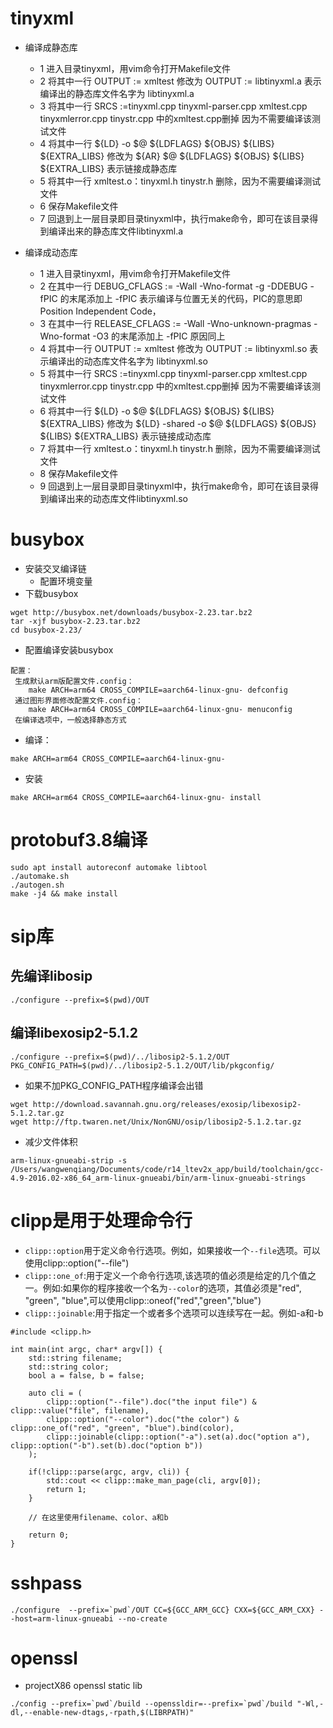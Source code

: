 # tinyxml

- 编译成静态库
  - 1 进入目录tinyxml，用vim命令打开Makefile文件
  - 2 将其中一行 OUTPUT := xmltest 修改为 OUTPUT := libtinyxml.a 表示编译出的静态库文件名字为 libtinyxml.a
  - 3 将其中一行 SRCS :=tinyxml.cpp tinyxml-parser.cpp xmltest.cpp tinyxmlerror.cpp tinystr.cpp
    中的xmltest.cpp删掉 因为不需要编译该测试文件
  - 4 将其中一行 ${LD} -o $@ ${LDFLAGS} ${OBJS} ${LIBS} ${EXTRA_LIBS} 修改为 ${AR} $@ ${LDFLAGS} ${OBJS}
    ${LIBS} ${EXTRA_LIBS} 表示链接成静态库
  - 5 将其中一行 xmltest.o：tinyxml.h tinystr.h 删除，因为不需要编译测试文件
  - 6 保存Makefile文件
  - 7 回退到上一层目录即目录tinyxml中，执行make命令，即可在该目录得到编译出来的静态库文件libtinyxml.a

- 编译成动态库
  - 1 进入目录tinyxml，用vim命令打开Makefile文件
  - 2 在其中一行 DEBUG_CFLAGS := -Wall -Wno-format -g -DDEBUG -fPIC 的末尾添加上 -fPIC 表示编译与位置无关的代码，PIC的意思即
    Position Independent Code，
  - 3 在其中一行 RELEASE_CFLAGS := -Wall -Wno-unknown-pragmas -Wno-format -O3 的末尾添加上 -fPIC 原因同上
  - 4 将其中一行 OUTPUT := xmltest 修改为 OUTPUT := libtinyxml.so 表示编译出的动态库文件名字为 libtinyxml.so
  - 5 将其中一行 SRCS :=tinyxml.cpp tinyxml-parser.cpp xmltest.cpp tinyxmlerror.cpp tinystr.cpp
    中的xmltest.cpp删掉 因为不需要编译该测试文件
  - 6 将其中一行 ${LD} -o $@ ${LDFLAGS} ${OBJS} ${LIBS} ${EXTRA_LIBS} 修改为 ${LD} -shared -o $@ ${LDFLAGS}
    ${OBJS} ${LIBS} ${EXTRA_LIBS} 表示链接成动态库
  - 7 将其中一行 xmltest.o：tinyxml.h tinystr.h 删除，因为不需要编译测试文件
  - 8 保存Makefile文件
  - 9 回退到上一层目录即目录tinyxml中，执行make命令，即可在该目录得到编译出来的动态库文件libtinyxml.so

# busybox

- 安装交叉编译链
  - 配置环境变量
- 下载busybox

```
wget http://busybox.net/downloads/busybox-2.23.tar.bz2
tar -xjf busybox-2.23.tar.bz2
cd busybox-2.23/
```

- 配置编译安装busybox

```
配置： 
 生成默认arm版配置文件.config：  
    make ARCH=arm64 CROSS_COMPILE=aarch64-linux-gnu- defconfig
 通过图形界面修改配置文件.config： 
    make ARCH=arm64 CROSS_COMPILE=aarch64-linux-gnu- menuconfig
 在编译选项中，一般选择静态方式
```

- 编译：

```
make ARCH=arm64 CROSS_COMPILE=aarch64-linux-gnu-
```

- 安装

```
make ARCH=arm64 CROSS_COMPILE=aarch64-linux-gnu- install
```

# protobuf3.8编译

```
sudo apt install autoreconf automake libtool
./automake.sh
./autogen.sh
make -j4 && make install
```

# sip库

## 先编译libosip

```
./configure --prefix=$(pwd)/OUT
```

## 编译libexosip2-5.1.2

```shell
./configure --prefix=$(pwd)/../libosip2-5.1.2/OUT PKG_CONFIG_PATH=$(pwd)/../libosip2-5.1.2/OUT/lib/pkgconfig/
```

- 如果不加PKG\_CONFIG\_PATH程序编译会出错

```
wget http://download.savannah.gnu.org/releases/exosip/libexosip2-5.1.2.tar.gz
wget http://ftp.twaren.net/Unix/NonGNU/osip/libosip2-5.1.2.tar.gz
```

- 减少文件体积

```
arm-linux-gnueabi-strip -s
/Users/wangwenqiang/Documents/code/r14_ltev2x_app/build/toolchain/gcc-4.9-2016.02-x86_64_arm-linux-gnueabi/bin/arm-linux-gnueabi-strings
```

# clipp是用于处理命令行

- `clipp::option`用于定义命令行选项。例如，如果接收一个`--file`选项。可以使用clipp::option("--file")
- `clipp::one_of`:用于定义一个命令行选项,该选项的值必须是给定的几个值之一。例如:如果你的程序接收一个名为`--color`的选项，其值必须是"red", "green",
  "blue",可以使用clipp::oneof("red","green","blue")
- `clipp::joinable`:用于指定一个或者多个选项可以连续写在一起。例如-a和-b

```
#include <clipp.h>

int main(int argc, char* argv[]) {
    std::string filename;
    std::string color;
    bool a = false, b = false;

    auto cli = (
        clipp::option("--file").doc("the input file") & clipp::value("file", filename),
        clipp::option("--color").doc("the color") & clipp::one_of("red", "green", "blue").bind(color),
        clipp::joinable(clipp::option("-a").set(a).doc("option a"), clipp::option("-b").set(b).doc("option b"))
    );

    if(!clipp::parse(argc, argv, cli)) {
        std::cout << clipp::make_man_page(cli, argv[0]);
        return 1;
    }

    // 在这里使用filename、color、a和b

    return 0;
}
```

# sshpass

```shell
./configure  --prefix=`pwd`/OUT CC=${GCC_ARM_GCC} CXX=${GCC_ARM_CXX} --host=arm-linux-gnueabi --no-create
```

# openssl

- projectX86 openssl static lib

```
./config --prefix=`pwd`/build --openssldir=--prefix=`pwd`/build "-Wl,-dl,--enable-new-dtags,-rpath,$(LIBRPATH)"
```
